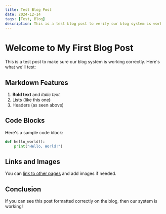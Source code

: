 ```yaml
---
title: Test Blog Post
date: 2024-12-14
tags: [Test, Blog]
description: This is a test blog post to verify our blog system is working correctly.
---
```


# Welcome to My First Blog Post

This is a test post to make sure our blog system is working correctly. Here's what we'll test:

## Markdown Features

1. **Bold text** and *italic text*
2. Lists (like this one)
3. Headers (as seen above)

## Code Blocks

Here's a sample code block:

```python
def hello_world():
    print("Hello, World!")
```

## Links and Images

You can [link to other pages](https://example.com) and add images if needed.

## Conclusion

If you can see this post formatted correctly on the blog, then our system is working!
